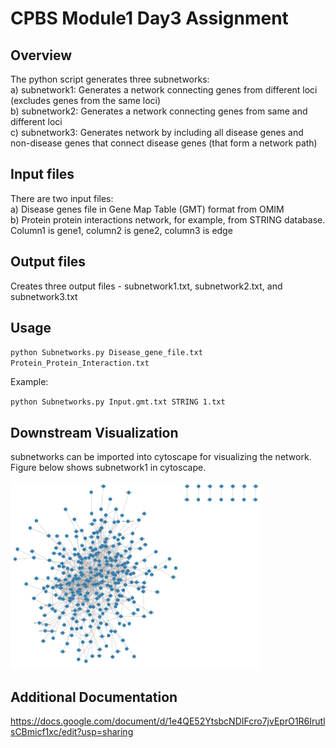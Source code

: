#  CPBS Module1 Day3 Assignment 

## Overview
The python script generates three subnetworks:<br>
a) subnetwork1: Generates a network connecting genes from different loci (excludes genes from the same loci)<br>
b) subnetwork2: Generates a network connecting genes from same and different loci <br>
c) subnetwork3: Generates network by including all disease genes and non-disease genes that connect disease genes (that form a network path)

## Input files

There are two input files:<br> 
a) Disease genes file in Gene Map Table (GMT) format from OMIM <br>
b) Protein protein interactions network, for example, from STRING database. Column1 is gene1, column2 is gene2, column3 is edge

## Output files

Creates three output files - subnetwork1.txt, subnetwork2.txt, and subnetwork3.txt

## Usage

`python Subnetworks.py Disease_gene_file.txt Protein_Protein_Interaction.txt`

Example:

`python Subnetworks.py Input.gmt.txt STRING 1.txt`

## Downstream Visualization

subnetworks can be imported into cytoscape for visualizing the network. Figure below shows subnetwork1 in cytoscape.

<img src="OutputFiles/subnetwork1.txt.png" alt="drawing" width="400" height="300"/>

## Additional Documentation

https://docs.google.com/document/d/1e4QE52YtsbcNDIFcro7jvEprO1R6IrutlsCBmicf1xc/edit?usp=sharing
